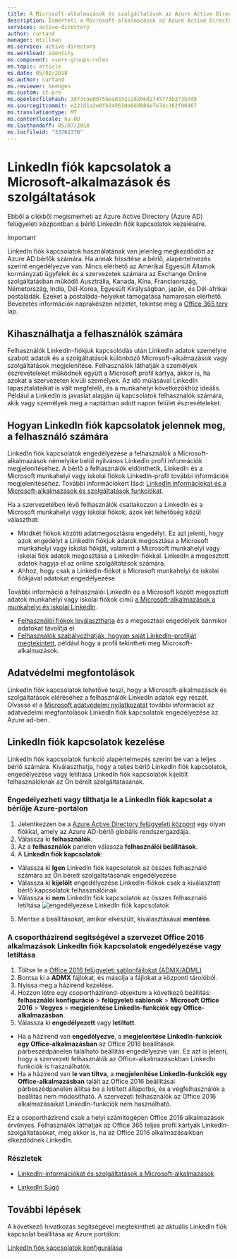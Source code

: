 ```yaml
---
title: A Microsoft-alkalmazások és szolgáltatások az Azure Active Directoryban LinkedIn-kapcsolatok engedélyezése |} Microsoft Docs
description: Ismerteti a Microsoft-alkalmazások az Azure Active Directoryban LinkedIn fiók kapcsolatok engedélyezése vagy letiltása
services: active-directory
author: curtand
manager: mtillman
ms.service: active-directory
ms.workload: identity
ms.component: users-groups-roles
ms.topic: article
ms.date: 05/02/2018
ms.author: curtand
ms.reviewer: beengen
ms.custom: it-pro
ms.openlocfilehash: 3d73cae0975bea0332c2d266d2745773b373b7d8
ms.sourcegitcommit: e221d1a2e0fb245610a6dd886e7e74c362f06467
ms.translationtype: MT
ms.contentlocale: hu-HU
ms.lasthandoff: 05/07/2018
ms.locfileid: "33762370"
---
```

# <a name="linkedin-account-connections-for-microsoft-apps-and-services"></a>LinkedIn fiók kapcsolatok a Microsoft-alkalmazások és szolgáltatások
Ebből a cikkből megismerheti az Azure Active Directory (Azure AD) felügyeleti központban a bérlő LinkedIn fiók kapcsolatok kezelésére. 

> [!IMPORTANT]
> LinkedIn fiók kapcsolatok használatának van jelenleg megkezdődött az Azure AD bérlők számára. Ha annak frissítése a bérlő, alapértelmezés szerint engedélyezve van. Nincs elérhető az Amerikai Egyesült Államok kormányzati ügyfelek és a szervezetek számára az Exchange Online szolgáltatásban működő Ausztrália, Kanada, Kína, Franciaország, Németország, India, Dél-Korea, Egyesült Királyságban, japán, és Dél-afrikai postaládák. Ezeket a postaláda-helyeket támogatása hamarosan elérhető.  Bevezetés információk naprakészen nézetet, tekintse meg a [Office 365 terv](https://products.office.com/business/office-365-roadmap?filters=%26freeformsearch=linkedin#abc) lap.

## <a name="benefit-to-users"></a>Kihasználhatja a felhasználók számára
Felhasználók LinkedIn-fiókjuk kapcsolódás után LinkedIn adatok személyre szabott adatok és a szolgáltatások különböző Microsoft-alkalmazások vagy szolgáltatások megjelenítése. Felhasználók láthatják a személyek észrevételeket működnek együtt a Microsoft profil kártya, akkor is, ha azokat a szervezeten kívüli személyek. Az idő múlásával LinkedIn tapasztalataikat is vált megfelelő, és a munkahelyi következőkhöz ideális. Például a LinkedIn is javaslat alapján új kapcsolatok felhasználók számára, akik vagy személyek meg a naptárban adott napon felület észrevételeket.

## <a name="how-linkedin-account-connections-appear-to-the-user"></a>Hogyan LinkedIn fiók kapcsolatok jelennek meg, a felhasználó számára
LinkedIn fiók kapcsolatok engedélyezése a felhasználók a Microsoft-alkalmazások némelyike belül nyilvános LinkedIn profil információk megjelenítéséhez. A bérlő a felhasználók eldönthetik, LinkedIn és a Microsoft munkahelyi vagy iskolai fiókok LinkedIn-profil további információk megjelenítéséhez. További információkért lásd: [LinkedIn információkat és a Microsoft-alkalmazások és szolgáltatások funkciókat](https://go.microsoft.com/fwlink/?linkid=850740).

Ha a szervezetében lévő felhasználók csatlakozzon a LinkedIn és a Microsoft munkahelyi vagy iskolai fiókok, azok két lehetőség közül választhat: 
* Mindkét fiókok közötti adatmegosztásra engedélyt. Ez azt jelenti, hogy azok engedélyt a LinkedIn fiókjuk adatok megosztása a Microsoft munkahelyi vagy iskolai fiókját, valamint a Microsoft munkahelyi vagy iskolai fiók adatok megosztása a LinkedIn-fiókkal. LinkedIn a megosztott adatok hagyja el az online szolgáltatások számára. 
* Ahhoz, hogy csak a LinkedIn-fiókot a Microsoft munkahelyi és iskolai fiókjával adatokat engedélyezése

További információ a felhasználói LinkedIn és a Microsoft között megosztott adatok munkahelyi vagy iskolai fiókok című [a Microsoft-alkalmazások a munkahelyi és iskolai LinkedIn](https://www.linkedin.com/help/linkedin/answer/84077). 
* [Felhasználói fiókok leválaszthatja](https://www.linkedin.com/help/linkedin/answer/85097) és a megosztási engedélyek bármikor adatokat távolítja el. 
* [Felhasználók szabályozhatják, hogyan saját LinkedIn-profilját megtekintett](https://www.linkedin.com/help/linkedin/answer/83), például hogy a profil tekintheti meg Microsoft-alkalmazások.

## <a name="privacy-considerations"></a>Adatvédelmi megfontolások
LinkedIn fiók kapcsolatok lehetővé teszi, hogy a Microsoft-alkalmazások és szolgáltatások eléréséhez a felhasználók LinkedIn adatok egy részét. Olvassa el a [Microsoft adatvédelmi nyilatkozatát](https://privacy.microsoft.com/privacystatement/) további információt az adatvédelmi megfontolások LinkedIn fiók kapcsolatok engedélyezése az Azure ad-ben. 

## <a name="manage-linkedin-account-connections"></a>LinkedIn fiók kapcsolatok kezelése
LinkedIn fiók kapcsolatok funkció alapértelmezés szerint be van a teljes bérlő számára. Kiválaszthatja, hogy a teljes bérlő LinkedIn fiók kapcsolatok, engedélyezése vagy letiltása LinkedIn fiók kapcsolatok kijelölt felhasználóknak az Ön bérelt szolgáltatásának. 

### <a name="enable-or-disable-linkedin-account-connection-for-your-tenant-in-the-azure-portal"></a>Engedélyezheti vagy tilthatja le a LinkedIn fiók kapcsolat a bérlője Azure-portálon

1. Jelentkezzen be a [Azure Active Directory felügyeleti központ](https://aad.portal.azure.com/) egy olyan fiókkal, amely az Azure AD-bérlő globális rendszergazdája.
2. Válassza ki **felhasználók**.
3. Az a **felhasználók** panelen válassza **felhasználói beállítások**.
4. A **LinkedIn fiók kapcsolatok**:
  * Válassza ki **Igen** LinkedIn fiók kapcsolatok az összes felhasználó számára az Ön bérelt szolgáltatásának engedélyezése
  * Válassza ki **kijelölt** engedélyezése LinkedIn-fiókok csak a kiválasztott bérlő kapcsolatok felhasználóinak
  * Válassza ki **nem** LinkedIn fiók kapcsolatok az összes felhasználó letiltása ![engedélyezése LinkedIn fiók kapcsolatok](./media/linkedin-integration/LinkedIn-integration.png)
5. Mentse a beállításokat, amikor elkészült, kiválasztásával **mentése**.

### <a name="enable-or-disable-linkedin-account-connections-for-your-organizations-office-2016-apps-using-group-policy"></a>A csoportházirend segítségével a szervezet Office 2016 alkalmazások LinkedIn fiók kapcsolatok engedélyezése vagy letiltása

1. Töltse le a [Office 2016 felügyeleti sablonfájlokat (ADMX/ADML)](https://www.microsoft.com/download/details.aspx?id=49030)
2. Bontsa ki a **ADMX** fájlokat, és másolja a fájlokat a központi tárolóból.
3. Nyissa meg a házirend kezelése.
4. Hozzon létre egy csoportházirend-objektum a következő beállítás: **felhasználói konfiguráció** > **felügyeleti sablonok** > **Microsoft Office 2016**  >  **Vegyes** > **megjelenítése LinkedIn-funkciók egy Office-alkalmazásban**.
5. Válassza ki **engedélyezett** vagy **letiltott**.
  * Ha a házirend van **engedélyezve**, a **megjelenítése LinkedIn-funkciók egy Office-alkalmazásban** az Office 2016 beállítások párbeszédpanelen található beállítás engedélyezve van. Ez azt is jelenti, hogy a szervezeti felhasználók az Office-alkalmazásokban LinkedIn funkciók is használhatók.
  * Ha a házirend van **le van tiltva**, a **megjelenítése LinkedIn-funkciók egy Office-alkalmazásban** talált az Office 2016 beállításai párbeszédpanelen állítsa be a letiltott állapotba, és a végfelhasználók a beállítás nem módosítható. A szervezeti felhasználók az Office 2016 alkalmazásaikat LinkedIn-funkciók nem használható. 

Ez a csoportházirend csak a helyi számítógépen Office 2016 alkalmazások érvényes. Felhasználók láthatják az Office 365 teljes profil kártyák LinkedIn-szolgáltatásokat, még akkor is, ha az Office 2016 alkalmazásaikban elkezdődnek LinkedIn. 

### <a name="learn-more"></a>Részletek 
* [LinkedIn-információkat és szolgáltatások a Microsoft-alkalmazások](https://go.microsoft.com/fwlink/?linkid=850740)

* [LinkedIn Súgó](https://www.linkedin.com/help/linkedin)

## <a name="next-steps"></a>További lépések
A következő hivatkozás segítségével megtekintheti az aktuális LinkedIn fiók kapcsolat beállítása az Azure portálon:

[LinkedIn fiók kapcsolatok konfigurálása](https://aad.portal.azure.com/#blade/Microsoft_AAD_IAM/UserManagementMenuBlade/UserSettings) 